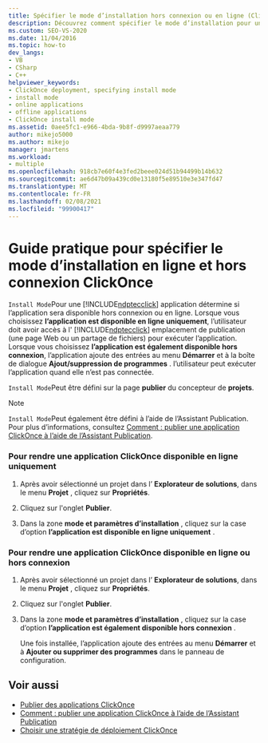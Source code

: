 ```yaml
---
title: Spécifier le mode d’installation hors connexion ou en ligne (ClickOnce)
description: Découvrez comment spécifier le mode d’installation pour une application ClickOnce, qui détermine si l’application est disponible hors connexion ou en ligne.
ms.custom: SEO-VS-2020
ms.date: 11/04/2016
ms.topic: how-to
dev_langs:
- VB
- CSharp
- C++
helpviewer_keywords:
- ClickOnce deployment, specifying install mode
- install mode
- online applications
- offline applications
- ClickOnce install mode
ms.assetid: 0aee5fc1-e966-4bda-9b8f-d9997aeaa779
author: mikejo5000
ms.author: mikejo
manager: jmartens
ms.workload:
- multiple
ms.openlocfilehash: 918cb7e60f4e3fed2beee024d51b94499b14b632
ms.sourcegitcommit: ae6d47b09a439cd0e13180f5e89510e3e347fd47
ms.translationtype: MT
ms.contentlocale: fr-FR
ms.lasthandoff: 02/08/2021
ms.locfileid: "99900417"
---
```

# <a name="how-to-specify-the-clickonce-offline-or-online-install-mode"></a>Guide pratique pour spécifier le mode d’installation en ligne et hors connexion ClickOnce
`Install Mode`Pour une [!INCLUDE[ndptecclick](../deployment/includes/ndptecclick_md.md)] application détermine si l’application sera disponible hors connexion ou en ligne. Lorsque vous choisissez **l’application est disponible en ligne uniquement**, l’utilisateur doit avoir accès à l' [!INCLUDE[ndptecclick](../deployment/includes/ndptecclick_md.md)] emplacement de publication (une page Web ou un partage de fichiers) pour exécuter l’application. Lorsque vous choisissez **l’application est également disponible hors connexion**, l’application ajoute des entrées au menu **Démarrer** et à la boîte de dialogue **Ajout/suppression de programmes** . l’utilisateur peut exécuter l’application quand elle n’est pas connectée.

`Install Mode`Peut être défini sur la page **publier** du concepteur de **projets**.

> [!NOTE]
> `Install Mode`Peut également être défini à l’aide de l’Assistant Publication. Pour plus d’informations, consultez [Comment : publier une application ClickOnce à l’aide de l’Assistant Publication](../deployment/how-to-publish-a-clickonce-application-using-the-publish-wizard.md).

### <a name="to-make-a-clickonce-application-available-online-only"></a>Pour rendre une application ClickOnce disponible en ligne uniquement

1. Après avoir sélectionné un projet dans l’ **Explorateur de solutions**, dans le menu **Projet** , cliquez sur **Propriétés**.

2. Cliquez sur l'onglet **Publier**.

3. Dans la zone **mode et paramètres d’installation** , cliquez sur la case d’option **l’application est disponible en ligne uniquement** .

### <a name="to-make-a-clickonce-application-available-online-or-offline"></a>Pour rendre une application ClickOnce disponible en ligne ou hors connexion

1. Après avoir sélectionné un projet dans l’ **Explorateur de solutions**, dans le menu **Projet** , cliquez sur **Propriétés**.

2. Cliquez sur l'onglet **Publier**.

3. Dans la zone **mode et paramètres d’installation** , cliquez sur la case d’option **l’application est également disponible hors connexion** .

     Une fois installée, l’application ajoute des entrées au menu **Démarrer** et à **Ajouter ou supprimer des programmes** dans le panneau de configuration.

## <a name="see-also"></a>Voir aussi
- [Publier des applications ClickOnce](../deployment/publishing-clickonce-applications.md)
- [Comment : publier une application ClickOnce à l’aide de l’Assistant Publication](../deployment/how-to-publish-a-clickonce-application-using-the-publish-wizard.md)
- [Choisir une stratégie de déploiement ClickOnce](../deployment/choosing-a-clickonce-deployment-strategy.md)
